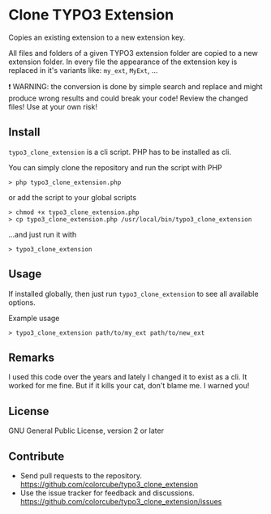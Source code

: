 # Clone TYPO3 Extension

Copies an existing extension to a new extension key.

All files and folders of a given TYPO3 extension folder are copied to a new extension folder.
In every file the appearance of the extension key is replaced in it's variants like: `my_ext`, `MyExt`, …

:exclamation: WARNING: the conversion is done by simple search and replace and 
might produce wrong results and could break your code! Review the changed files! 
Use at your own risk!

## Install

`typo3_clone_extension` is a cli script. PHP has to be installed as cli.
    
You can simply clone the repository and run the script with PHP

    > php typo3_clone_extension.php
        
or add the script to your global scripts

    > chmod +x typo3_clone_extension.php
    > cp typo3_clone_extension.php /usr/local/bin/typo3_clone_extension
   
…and just run it with 
    
    > typo3_clone_extension
    
## Usage

If installed globally, then just run `typo3_clone_extension` to see all 
available options.
    
Example usage

    > typo3_clone_extension path/to/my_ext path/to/new_ext

## Remarks

I used this code over the years and lately I changed it to exist as a cli. 
It worked for me fine. But if it kills your cat, don't blame me. I warned you!

## License

GNU General Public License, version 2 or later

## Contribute

- Send pull requests to the repository. <https://github.com/colorcube/typo3_clone_extension>
- Use the issue tracker for feedback and discussions. <https://github.com/colorcube/typo3_clone_extension/issues>
